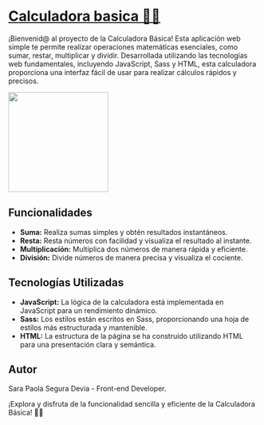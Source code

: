 # [Calculadora basica 🧮✨ ](https://sarasegura.github.io/calculadora_basica/)

¡Bienvenid@ al proyecto de la Calculadora Básica! Esta aplicación web simple te permite realizar operaciones matemáticas esenciales, como sumar, restar, multiplicar y dividir. Desarrollada utilizando las tecnologías web fundamentales, incluyendo JavaScript, Sass y HTML, esta calculadora proporciona una interfaz fácil de usar para realizar cálculos rápidos y precisos.

<img src="https://github.com/sarasegura/calculadora_basica/assets/137323950/9b37a39d-80c6-4590-a29e-e7ec1d55b1fa" width="200" height="200">

## Funcionalidades

- **Suma:** Realiza sumas simples y obtén resultados instantáneos.
- **Resta:** Resta números con facilidad y visualiza el resultado al instante.
- **Multiplicación:** Multiplica dos números de manera rápida y eficiente.
- **División:** Divide números de manera precisa y visualiza el cociente.

## Tecnologías Utilizadas

- **JavaScript:** La lógica de la calculadora está implementada en JavaScript para un rendimiento dinámico.
- **Sass:** Los estilos están escritos en Sass, proporcionando una hoja de estilos más estructurada y mantenible.
- **HTML:** La estructura de la página se ha construido utilizando HTML para una presentación clara y semántica.

## Autor

Sara Paola Segura Devia - Front-end Developer.

¡Explora y disfruta de la funcionalidad sencilla y eficiente de la Calculadora Básica! 🧮✨


